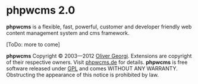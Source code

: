 # phpwcms 2.0

**phpwcms** is a flexible, fast, powerful, customer and developer friendly web content management system and cms framework.

[ToDo: more to come]


**phpwcms** Copyright © 2003—2012 [Oliver Georgi](mailto:oliver@phpwcms.de). Extensions are copyright of their respective owners. Visit [phpwcms.de](http://www.phpwcms.de) for details. **phpwcms** is free software released under [GPL](http://www.fsf.org/licensing/licenses/gpl.html) and comes WITHOUT ANY WARRANTY. Obstructing the appearance of this notice is prohibited by law.